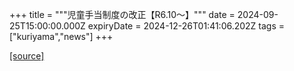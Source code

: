 +++
title = """児童手当制度の改正【R6.10～】"""
date = 2024-09-25T15:00:00.000Z
expiryDate = 2024-12-26T01:41:06.202Z
tags = ["kuriyama","news"]
+++


[[source]](https://www.town.kuriyama.hokkaido.jp/soshiki/39/28301.html)
